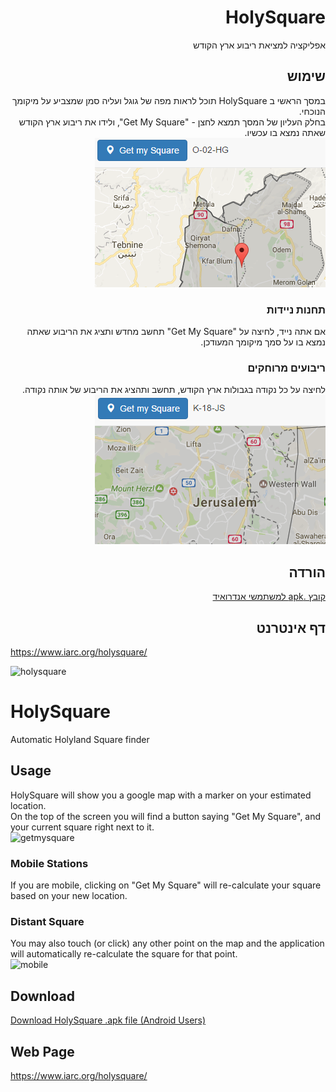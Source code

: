 <meta property="og:image" content="https://raw.githubusercontent.com/4Z1KD/HolyLogger/master/Images/HolyLogger.png" />

<div style="direction:rtl; text-align:right">
<h1> HolySquare</h1>
אפליקציה למציאת ריבוע ארץ הקודש<br>

<h2> שימוש</h2>
במסך הראשי ב HolySquare תוכל לראות מפה של גוגל ועליה סמן שמצביע על מיקומך הנוכחי.<br>
בחלק העליון של המסך תמצא לחצן - "Get My Square", ולידו את ריבוע ארץ הקודש שאתה נמצא בו עכשיו.<br>
<img src='https://raw.githubusercontent.com/4Z1KD/HolySquare/master/GetMySquare.PNG'>

<h3> תחנות ניידות</h3>
אם אתה נייד, לחיצה על "Get My Square" תחשב מחדש ותציג את הריבוע שאתה נמצא בו על סמך מיקומך המעודכן.

<h3> ריבועים מרוחקים</h3>
לחיצה על כל נקודה בגבולות ארץ הקודש, תחשב ותהציג את הריבוע של אותה נקודה.<br>
<img src='https://raw.githubusercontent.com/4Z1KD/HolySquare/master/Mobile.PNG'>

<h2> הורדה</h2>
<a href="https://github.com/4Z1KD/HolySquare/raw/master/HolySquare.apk" target="_blank">קובץ .apk למשתמשי אנדרואיד</a>

<h2> דף אינטרנט</h2>
<div style="direction:ltr; text-align:left"> <a href="https://www.iarc.org/holysquare/" target="_blank">https://www.iarc.org/holysquare/</a></div>
</div>

![holysquare](https://cloud.githubusercontent.com/assets/24712835/22521217/fc7501c4-e8bf-11e6-8be3-4bd45ca5d98e.PNG)

# HolySquare
Automatic Holyland Square finder<br>

## Usage
HolySquare will show you a google map with a marker on your estimated location.<br>
On the top of the screen you will find a button saying "Get My Square", and your current square right next to it.<br>
![getmysquare](https://cloud.githubusercontent.com/assets/24712835/24194611/62a4f3cc-0eff-11e7-810e-cc20b31e30ec.PNG)

### Mobile Stations
If you are mobile, clicking on "Get My Square" will re-calculate your square based on your new location.<br>

### Distant Square
You may also touch (or click) any other point on the map and the application will automatically re-calculate the square for that point.<br>
![mobile](https://cloud.githubusercontent.com/assets/24712835/24195511/b5d830b0-0f02-11e7-8e82-a7fa6f904630.PNG)

## Download
<a href="https://github.com/4Z1KD/HolySquare/raw/master/HolySquare.apk" target="_blank">Download HolySquare .apk file (Android Users)</a>

## Web Page
<a href="https://www.iarc.org/holysquare/" target="_blank">https://www.iarc.org/holysquare/</a>
